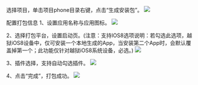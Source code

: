 ﻿
选择项目，单击项目phone目录右键，点击“生成安装包”。
![](http://newdocx.appcan.cn/docximg/173828i2014l9w22z.jpg)


配置打包信息
1、设置应用名称与应用图标。
![](http://newdocx.appcan.cn/docximg/135105d2014d9m23k.jpg)

2、选择打包平台，设置启动页。(注意：支持IOS8选项说明：若勾选此选项，越狱iOS8设备中，仅可安装一个本地生成的App，当安装第二个App时，会默认覆盖掉第一个；此功能仅针对越狱iOS8系统设备，必选。)
![](http://newdocx.appcan.cn/docximg/141912z2014u11n3l.jpg)

3、插件选择，支持自动勾选插件。
![](http://newdocx.appcan.cn/docximg/135142d2014n9g23w.jpg)

4、点击“完成”，打包成功。
![](http://newdocx.appcan.cn/docximg/135158y2014a9c23m.jpg) 